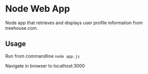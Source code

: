 # Node Web App
Node app that retrieves and displays user profile information from treehouse.com.

## Usage
Run from commandline
`node app.js`

Navigate in browser to
localhost:3000
